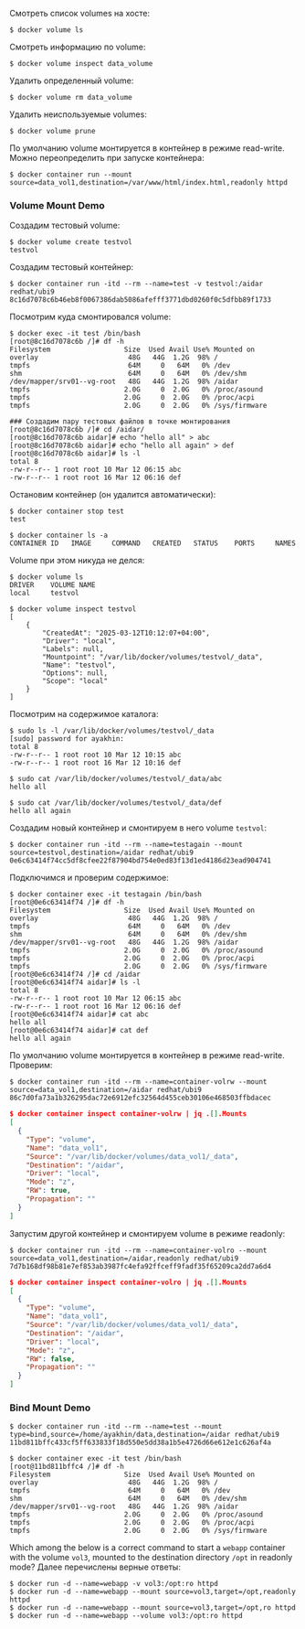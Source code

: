 Смотреть список volumes на хосте:

```shell
$ docker volume ls
```

Смотреть информацию по volume:

```shell
$ docker volume inspect data_volume
```

Удалить определенный volume:

```shell
$ docker volume rm data_volume
```

Удалить неиспользуемые volumes:

```shell
$ docker volume prune
```

По умолчанию volume монтируется в контейнер в режиме read-write. Можно переопределить при запуске контейнера:

```shell
$ docker container run --mount source=data_vol1,destination=/var/www/html/index.html,readonly httpd
```

### Volume Mount Demo

Создадим тестовый volume:

```
$ docker volume create testvol
testvol
```

Создадим тестовый контейнер:

```shell
$ docker container run -itd --rm --name=test -v testvol:/aidar redhat/ubi9
8c16d7078c6b46eb8f0067386dab5086afefff3771dbd0260f0c5dfbb89f1733
```

Посмотрим куда смонтировался volume:

```
$ docker exec -it test /bin/bash
[root@8c16d7078c6b /]# df -h
Filesystem                  Size  Used Avail Use% Mounted on
overlay                      48G   44G  1.2G  98% /
tmpfs                        64M     0   64M   0% /dev
shm                          64M     0   64M   0% /dev/shm
/dev/mapper/srv01--vg-root   48G   44G  1.2G  98% /aidar
tmpfs                       2.0G     0  2.0G   0% /proc/asound
tmpfs                       2.0G     0  2.0G   0% /proc/acpi
tmpfs                       2.0G     0  2.0G   0% /sys/firmware

### Создадим пару тестовых файлов в точке монтирования
[root@8c16d7078c6b /]# cd /aidar/
[root@8c16d7078c6b aidar]# echo "hello all" > abc
[root@8c16d7078c6b aidar]# echo "hello all again" > def
[root@8c16d7078c6b aidar]# ls -l
total 8
-rw-r--r-- 1 root root 10 Mar 12 06:15 abc
-rw-r--r-- 1 root root 16 Mar 12 06:16 def
```

Остановим контейнер (он удалится автоматически):

```shell
$ docker container stop test
test

$ docker container ls -a
CONTAINER ID   IMAGE     COMMAND   CREATED   STATUS    PORTS     NAMES
```

Volume при этом никуда не делся:

```shell
$ docker volume ls
DRIVER    VOLUME NAME
local     testvol

$ docker volume inspect testvol
[
    {
        "CreatedAt": "2025-03-12T10:12:07+04:00",
        "Driver": "local",
        "Labels": null,
        "Mountpoint": "/var/lib/docker/volumes/testvol/_data",
        "Name": "testvol",
        "Options": null,
        "Scope": "local"
    }
]
```

Посмотрим на содержимое каталога:

```shell
$ sudo ls -l /var/lib/docker/volumes/testvol/_data
[sudo] password for ayakhin:
total 8
-rw-r--r-- 1 root root 10 Mar 12 10:15 abc
-rw-r--r-- 1 root root 16 Mar 12 10:16 def

$ sudo cat /var/lib/docker/volumes/testvol/_data/abc
hello all

$ sudo cat /var/lib/docker/volumes/testvol/_data/def
hello all again
```

Создадим новый контейнер и смонтируем в него volume `testvol`:

```shell
$ docker container run -itd --rm --name=testagain --mount source=testvol,destination=/aidar redhat/ubi9
0e6c63414f74cc5df8cfee22f87904bd754e0ed83f13d1ed4186d23ead904741
```

Подключимся и проверим содержимое:

```
$ docker container exec -it testagain /bin/bash
[root@0e6c63414f74 /]# df -h
Filesystem                  Size  Used Avail Use% Mounted on
overlay                      48G   44G  1.2G  98% /
tmpfs                        64M     0   64M   0% /dev
shm                          64M     0   64M   0% /dev/shm
/dev/mapper/srv01--vg-root   48G   44G  1.2G  98% /aidar
tmpfs                       2.0G     0  2.0G   0% /proc/asound
tmpfs                       2.0G     0  2.0G   0% /proc/acpi
tmpfs                       2.0G     0  2.0G   0% /sys/firmware
[root@0e6c63414f74 /]# cd /aidar
[root@0e6c63414f74 aidar]# ls -l
total 8
-rw-r--r-- 1 root root 10 Mar 12 06:15 abc
-rw-r--r-- 1 root root 16 Mar 12 06:16 def
[root@0e6c63414f74 aidar]# cat abc
hello all
[root@0e6c63414f74 aidar]# cat def
hello all again
```

По умолчанию volume монтируется в контейнер в режиме read-write. Проверим:

```shell
$ docker container run -itd --rm --name=container-volrw --mount source=data_vol1,destination=/aidar redhat/ubi9
86c7d0fa73a1b326295dac72e6912efc32564d455ceb30106e468503ffbdacec
```

```json
$ docker container inspect container-volrw | jq .[].Mounts
[
  {
    "Type": "volume",
    "Name": "data_vol1",
    "Source": "/var/lib/docker/volumes/data_vol1/_data",
    "Destination": "/aidar",
    "Driver": "local",
    "Mode": "z",
    "RW": true,
    "Propagation": ""
  }
]
```

Запустим другой контейнер и смонтируем volume в режиме readonly:

```shell
$ docker container run -itd --rm --name=container-volro --mount source=data_vol1,destination=/aidar,readonly redhat/ubi9
7d7b168df98b81e7ef853ab3987fc4efa92ffceff9fadf35f65209ca2dd7a6d4
```

```json
$ docker container inspect container-volro | jq .[].Mounts
[
  {
    "Type": "volume",
    "Name": "data_vol1",
    "Source": "/var/lib/docker/volumes/data_vol1/_data",
    "Destination": "/aidar",
    "Driver": "local",
    "Mode": "z",
    "RW": false,
    "Propagation": ""
  }
]
```

### Bind Mount Demo

```
$ docker container run -itd --rm --name=test --mount type=bind,source=/home/ayakhin/data,destination=/aidar redhat/ubi9
11bd811bffc433cf5ff633833f18d550e5dd38a1b5e4726d66e612e1c626af4a

$ docker container exec -it test /bin/bash
[root@11bd811bffc4 /]# df -h
Filesystem                  Size  Used Avail Use% Mounted on
overlay                      48G   44G  1.2G  98% /
tmpfs                        64M     0   64M   0% /dev
shm                          64M     0   64M   0% /dev/shm
/dev/mapper/srv01--vg-root   48G   44G  1.2G  98% /aidar
tmpfs                       2.0G     0  2.0G   0% /proc/asound
tmpfs                       2.0G     0  2.0G   0% /proc/acpi
tmpfs                       2.0G     0  2.0G   0% /sys/firmware
```

Which among the below is a correct command to start a `webapp` container with the volume `vol3`, mounted to the destination directory `/opt` in readonly mode? Далее перечислены верные ответы:

```shell
$ docker run -d --name=webapp -v vol3:/opt:ro httpd
$ docker run -d --name=webapp --mount source=vol3,target=/opt,readonly httpd
$ docker run -d --name=webapp --mount source=vol3,target=/opt,ro httpd
$ docker run -d --name=webapp --volume vol3:/opt:ro httpd
```
